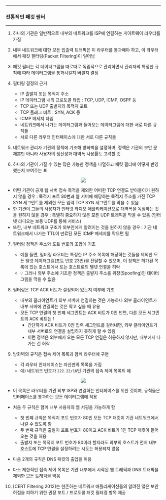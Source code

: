 -----
### 전통적인 패킷 필터
-----
1. 하나의 기관은 일반적으로 내부의 네트워크를 ISP에 연결하는 게이트웨이 라우터를 가짐
2. 내부 네트워크에 대한 모든 입출력 트래픽은 이 라우터를 통과해야 하고, 이 라우터에서 패킷 필터링(Packet Filtering)이 일어남
3. 패킷 필터는 각 데이터그램을 따로따로 독립적으로 관리하면서 관리자의 특정한 규칙에 따라 데이터그램을 통과시킬지 버릴지 결정
4. 필터링 결정의 근거
   - IP 출발지 또는 목적지 주소
   - IP 데이터그램 내의 프로토콜 타입 : TCP, UDP, ICMP, OSPF 등
   - TCP 또는 UDP 출발지와 목적지 포트
   - TCP 플래그 비트 : SYN, ACK 등
   - ICMP 메세지 타입
   - 네트워크에서 나가는 데이터그램과 들어오는 데이터그램에 대한 서로 다른 규칙들
   - 서로 다른 라우터 인터페이스에 대한 서로 다른 규칙들

5. 네트워크 관리자 기관의 정책에 기초해 방화벽을 설정하며, 정책은 기관의 보안 문제뿐만 아니라 사용자의 생산성과 대역폭 사용률도 고려할 것
6. 하나의 기관이 가질 수 있는 많은 가능한 정책을 나열하고 패킷 필터에 어떻게 반영했는지 보여주는 표
<div align="center">
<img src="https://github.com/user-attachments/assets/a301f890-cf11-4325-a37a-179ffa390c50">
</div>

  - 어떤 기관이 공개 웹 서버 접속 목적을 제외한 어떠한 TCP 연결도 받아들이기 원하지 않을 경우 : 목적지 포트 80번과 웹 서버에 해당하는 목적지 주소를 가진 TCP SYN 세그먼트를 제외한 모든 입력 TCP SYN 세그먼트를 막을 수 있음
  - 한 기관이 그들의 사용자가 인터넷 라디오 애플리케이션으로 대역폭을 독점하는 것을 원하지 않을 경우 : 특별히 중요하지 않은 모든 UDP 트래픽을 막을 수 있음 (인터넷 라디오는 보통 UDP를 통해 서비스)
  - 또한, 내부 네트워크 구조가 외부인에게 알려지는 것을 원하지 않을 경우 : 기관 네트워크에서 나가는 TTL이 만료된 모든 ICMP 메세지를 막으면 됨

7. 필터링 정책은 주소와 포트 번호의 조합에 기초
   - 예를 들면, 필터링 라우터는 특정한 IP 주소 목록에 해당하는 것들을 제외한 모든 텔넷 데이터그램(포트 번호 23번)을 전달할 수 있으며, 이 정책은 허가된 목록에 있는 호스트에서 또는 호스트로의 텔넷 연결을 허락
   - 💡 그러나 외부 주소에 기초한 정책은 출발지 주소를 위장(Spoofing)인 데이터그램을 막을 수 없음

8. 필터링은 TCP ACK 비트가 설정되어 있는지 여부에 기초
   - 내부의 클라이언트가 외부 서버에 연결하는 것은 가능하나 외부 클라이언트가 내부 서버에 연결하는 것은 막고 싶을 때 유용
   - 모든 TCP 연결의 첫 번쨰 세그먼트는 ACK 비트가 0인 반면, 다른 모든 세그먼트의 ACK 비트는 1
     + 간단하게 ACK 비트가 0인 입력 세그먼트를 걸러내면, 외부 클라이언트가 내부 서버로의 연결을 설립하지 못하게 할 수 있음
     + 이런 정책은 외부에서 오는 모든 TCP 연결은 허용하지 않지만, 내부에서 나가는 건 허락

9. 방화벽의 규칙은 접속 제어 목록과 함께 라우터에 구현
   - 각 라우터 인터페이스는 자신만의 목록을 가짐
   - 예) 네트워크 번호가 ```222.22/16```인 기관의 접속 제어 목록의 예
<div align="center">
<img src="https://github.com/user-attachments/assets/147d359b-6738-4ddf-b004-b3ec21b6a1d3">
</div>

   - 이 목록은 라우터를 기관 외부 ISP와 연결하는 인터페이스를 위한 것이며, 규칙들은 인터페이스를 통과하는 모든 데이터그램에 적용
   - 처음 두 규칙은 함꼐 내부 사용자의 웹 서핑을 가능하게 함
     + 첫 번쨰 규칙은 목적지 포트 번호가 80인 모든 TCP 패킷이 기관 네트워크에서 나갈 수 있도록 함
     + 두 번째 규칙은 출발지 포트 번호가 80이고 ACK 비트가 1인 TCP 패킷이 들어오는 것을 허용
     + 출발지 또는 목적지 포트 번호가 80이라 할지라도 외부의 호스트가 먼저 내부 호스트에 TCP 연결을 설정하려는 시도는 허용되지 않음

   - 다음 2개의 규칙은 DNS 패킷의 출입을 허용
   - 다소 제한적인 접속 제어 목록은 기관 내부에서 시작된 웹 트래픽과 DNS 트래픽을 제외한 모든 트래픽을 막음

10. [CERT Filtering 2012]는 현존하는 네트워크 애플리케이션들의 알려진 많은 보안 허점을 피하기 위한 권장 포트 / 프로토콜 패킷 필터링 항목 제공
